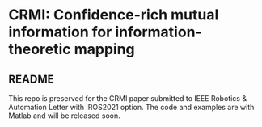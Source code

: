# CRMI: Confidence-rich mutual information for information-theoretic mapping

## README

This repo is preserved for the CRMI paper submitted to IEEE Robotics & Automation Letter with IROS2021 option.
The code and examples are with Matlab and will be released soon.
